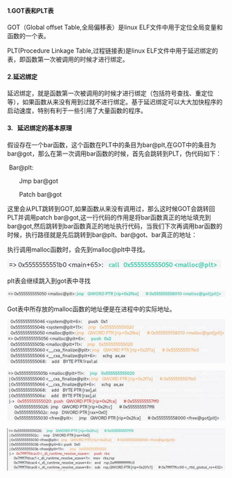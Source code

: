#### 1.GOT表和PLT表

GOT（Global offset Table,全局偏移表）是linux ELF文件中用于定位全局变量和函数的一个表。

PLT(Procedure Linkage Table,过程链接表)是linux ELF文件中用于延迟绑定的表，即函数第一次被调用的时候才进行绑定。

#### 2.延迟绑定

延迟绑定，就是函数第一次被调用的时候才进行绑定（包括符号查找、重定位等），如果函数从来没有用到过就不进行绑定。基于延迟绑定可以大大加快程序的启动速度，特别有利于一些引用了大量函数的程序。

#### 3.   延迟绑定的基本原理

假设存在一个bar函数，这个函数在PLT中的条目为bar@plt,在GOT中的条目为bar@got，那么在第一次调用bar函数的时候，首先会跳转到PLT，伪代码如下：

 Bar@plt:

       Jmp bar@got

       Patch bar@got

这里会从PLT跳转到GOT,如果函数从来没有调用过，那么这时候GOT会跳转回PLT并调用patch bar@got,这一行代码的作用是将bar函数真正的地址填充到bar@got,然后跳转到bar函数真正的地址执行代码，当我们下次再调用bar函数的时候，执行路径就是先后跳转到bar@plt、bar@got、bar真正的地址：

执行调用malloc函数时，会先到malloc@plt中寻找。

![](assets/image291.png)

plt表会继续跳入到got表中寻找

![](assets/image293.jpg)

Got表中所存放的malloc函数的地址便是在进程中的实际地址。

![](assets/image295.jpg)

![](assets/image297.jpg)

![](assets/image299.jpg)